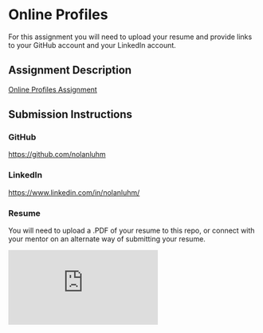 # Online Profiles
For this assignment you will need to upload your resume and provide links to your GitHub account and your LinkedIn account.

## Assignment Description
[Online Profiles Assignment](https://education.launchcode.org/liftoff/modules/assignments/online-profiles)

## Submission Instructions
 
### GitHub
https://github.com/nolanluhm
 
### LinkedIn
https://www.linkedin.com/in/nolanluhm/

### Resume
You will need to upload a .PDF of your resume to this repo, or connect with your mentor on an alternate way of submitting your resume.

![Liftoff Resume](https://github.com/nolanluhm/liftoff-assignments/blob/master/C1-Online_Profiles/Liftoff_Luhm_Resume.pdf)
